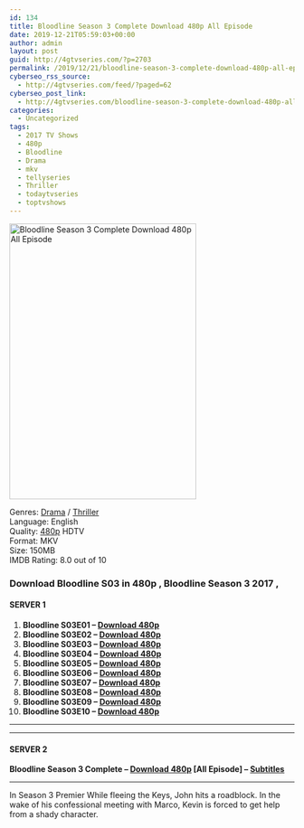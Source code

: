 ```yaml
---
id: 134
title: Bloodline Season 3 Complete Download 480p All Episode
date: 2019-12-21T05:59:03+00:00
author: admin
layout: post
guid: http://4gtvseries.com/?p=2703
permalink: /2019/12/21/bloodline-season-3-complete-download-480p-all-episode/
cyberseo_rss_source:
  - http://4gtvseries.com/feed/?paged=62
cyberseo_post_link:
  - http://4gtvseries.com/bloodline-season-3-complete-download-480p-all-episode/
categories:
  - Uncategorized
tags:
  - 2017 TV Shows
  - 480p
  - Bloodline
  - Drama
  - mkv
  - tellyseries
  - Thriller
  - todaytvseries
  - toptvshows
---
```

<img loading="lazy" class="aligncenter" src="https://1.bp.blogspot.com/-izoxAM3oq5w/Xf2z_N7VCOI/AAAAAAAAAl0/3qKLBVdsryU3oJnpQE20c3bMhGEepGWvQCK4BGAYYCw/s1600/Bloodline%2BSeason%2B3.jpg" alt="Bloodline Season 3 Complete Download 480p All Episode" width="330" height="488" />

Genres:&nbsp;<a href="http://4gtvseries.com/tag/drama/" data-wpel-link="internal">Drama</a> / <a href="http://4gtvseries.com/tag/thriller/" data-wpel-link="internal">Thriller</a>  
Language: English  
Quality:&nbsp;<a href="http://4gtvseries.com/tag/480p/" data-wpel-link="internal">480p</a>&nbsp;HDTV  
Format: MKV  
Size: 150MB  
IMDB Rating: 8.0 out of 10

### **Download Bloodline S03 in 480p , Bloodline Season 3 2017 ,&nbsp;**

#### <span><strong>SERVER 1</strong></span>

  1. **Bloodline S03E01 – <a href="http://slink.dl480p.xyz/nZhPU" data-wpel-link="external" target="_blank" rel="nofollow external noopener noreferrer" class="wpel-icon-left"><i class="wpel-icon fa fa-download" aria-hidden="true"></i>Download 480p</a>**
  2. **Bloodline S03E02 – <a href="http://slink.dl480p.xyz/V8SjIJxE" data-wpel-link="external" target="_blank" rel="nofollow external noopener noreferrer" class="wpel-icon-left"><i class="wpel-icon fa fa-download" aria-hidden="true"></i>Download 480p</a>**
  3. **Bloodline S03E03 – <a href="http://slink.dl480p.xyz/LR2C" data-wpel-link="external" target="_blank" rel="nofollow external noopener noreferrer" class="wpel-icon-left"><i class="wpel-icon fa fa-download" aria-hidden="true"></i>Download 480p</a>**
  4. **Bloodline S03E04 – <a href="http://slink.dl480p.xyz/FeytTA" data-wpel-link="external" target="_blank" rel="nofollow external noopener noreferrer" class="wpel-icon-left"><i class="wpel-icon fa fa-download" aria-hidden="true"></i>Download 480p</a>**
  5. **Bloodline S03E05 – <a href="http://slink.dl480p.xyz/iXjlLikA" data-wpel-link="external" target="_blank" rel="nofollow external noopener noreferrer" class="wpel-icon-left"><i class="wpel-icon fa fa-download" aria-hidden="true"></i>Download 480p</a>**
  6. **Bloodline S03E06 – <a href="http://slink.dl480p.xyz/IDZ7mOO" data-wpel-link="external" target="_blank" rel="nofollow external noopener noreferrer" class="wpel-icon-left"><i class="wpel-icon fa fa-download" aria-hidden="true"></i>Download 480p</a>**
  7. **Bloodline S03E07 – <a href="http://slink.dl480p.xyz/VWXS" data-wpel-link="external" target="_blank" rel="nofollow external noopener noreferrer" class="wpel-icon-left"><i class="wpel-icon fa fa-download" aria-hidden="true"></i>Download 480p</a>**
  8. **Bloodline S03E08 – <a href="http://slink.dl480p.xyz/RvYdq" data-wpel-link="external" target="_blank" rel="nofollow external noopener noreferrer" class="wpel-icon-left"><i class="wpel-icon fa fa-download" aria-hidden="true"></i>Download 480p</a>**
  9. **Bloodline S03E09 – <a href="http://slink.dl480p.xyz/2bV0MA" data-wpel-link="external" target="_blank" rel="nofollow external noopener noreferrer" class="wpel-icon-left"><i class="wpel-icon fa fa-download" aria-hidden="true"></i>Download 480p</a>**
 10. **Bloodline S03E10 – <a href="http://slink.dl480p.xyz/oQfmY0O" data-wpel-link="external" target="_blank" rel="nofollow external noopener noreferrer" class="wpel-icon-left"><i class="wpel-icon fa fa-download" aria-hidden="true"></i>Download 480p</a>**

* * *

* * *

#### <span><strong>SERVER 2</strong></span>

**Bloodline Season 3 Complete – <a href="http://dl480p.xyz/2840/" data-wpel-link="external" target="_blank" rel="nofollow external noopener noreferrer" class="wpel-icon-left"><i class="wpel-icon fa fa-download" aria-hidden="true"></i>Download 480p</a> [All Episode] – <a href="https://subscene.com/subtitles/bloodline-third-season" data-wpel-link="external" target="_blank" rel="nofollow external noopener noreferrer" class="wpel-icon-left"><i class="wpel-icon fa fa-download" aria-hidden="true"></i>Subtitles</a>**

* * *

In Season 3 Premier While fleeing the Keys, John hits a roadblock. In the wake of his confessional meeting with Marco, Kevin is forced to get help from a shady character.

<div align="center">
</div>